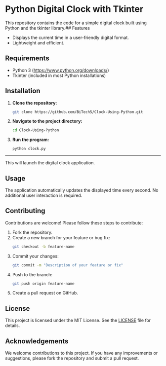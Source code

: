 
# Python Digital Clock with Tkinter

This repository contains the code for a simple digital clock built using Python and the tkinter library.## Features

- Displays the current time in a user-friendly digital format.
- Lightweight and efficient.
## Requirements
- Python 3 (https://www.python.org/downloads/)
- Tkinter (included in most Python installations)

## Installation

1. **Clone the repository:**
    ```bash
    git clone https://github.com/BiTech5/Clock-Using-Python.git
    ```
2. **Navigate to the project directory:**
    ```bash
    cd Clock-Using-Python
    ```

3. **Run the program:**
    ```bash
    python clock.py
    ```
---
This will launch the digital clock application.
## Usage
The application automatically updates the displayed time every second. No additional user interaction is required.
## Contributing
Contributions are welcome! Please follow these steps to contribute:


1. Fork the repository.
2. Create a new branch for your feature or bug fix:
    ```bash
    git checkout -b feature-name
    ```
3. Commit your changes:
    ```bash
    git commit -m "Description of your feature or fix"
    ```
4. Push to the branch:
    ```bash
    git push origin feature-name
    ```
5. Create a pull request on GitHub.




## License

This project is licensed under the MIT License. See the [LICENSE](LICENSE) file for details.



## Acknowledgements

We welcome contributions to this project. If you have any improvements or suggestions, please fork the repository and submit a pull request.
